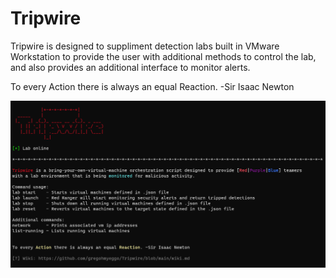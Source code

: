 # Tripwire

Tripwire is designed to suppliment detection labs built in VMware Workstation to provide the user with additional methods to control the lab,
and also provides an additional interface to monitor alerts.

To every Action there is always an equal Reaction. -Sir Isaac Newton

![Tripwire](Content/tripwire.png)
